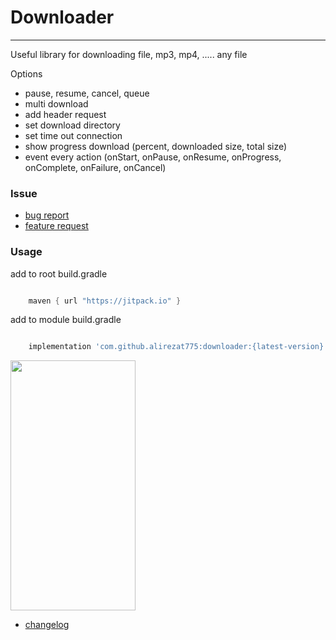 # Downloader

--------------------------------------------------------------------
Useful library for downloading file, mp3, mp4, ..... any file

Options
- pause, resume, cancel, queue 
- multi download
- add header request
- set download directory
- set time out connection
- show progress download (percent, downloaded size, total size)
- event every action (onStart, onPause, onResume, onProgress, onComplete, onFailure, onCancel)

### Issue
- [bug report](.github/ISSUE_TEMPLATE/bug_report.md)
- [feature request](.github/ISSUE_TEMPLATE/feature_request.md)


### Usage

add to root build.gradle
```groovy

    maven { url "https://jitpack.io" }

```

add to module build.gradle
```groovy

    implementation 'com.github.alirezat775:downloader:{latest-version}'

```

<img src="https://raw.githubusercontent.com/alirezat775/downloader/master/assets/demo.gif" width="200" height="400" />


- [changelog](CHANGELOG)

